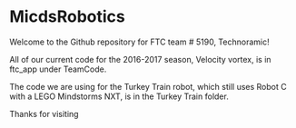 # MicdsRobotics

Welcome to the Github repository for FTC team # 5190, Technoramic!

All of our current code for the 2016-2017 season, Velocity vortex, is in ftc_app under TeamCode. 

The code we are using for the Turkey Train robot, which still uses Robot C with a LEGO Mindstorms NXT, is in the Turkey Train folder.

Thanks for visiting
